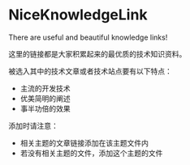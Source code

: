NiceKnowledgeLink
=================

There are useful and beautiful knowledge links!

这里的链接都是大家积累起来的最优质的技术知识资料。


被选入其中的技术文章或者技术站点要有以下特点：
* 主流的开发技术
* 优美简明的阐述
* 事半功倍的效果

添加时请注意：
* 相关主题的文章链接添加在该主题文件内
* 若没有相关主题的文件，添加这个主题的文件
